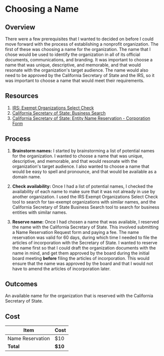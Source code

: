 # Choosing a Name

## Overview

There were a few prerequisites that I wanted to decided on before I could move forward with the process of establishing a nonprofit organization. The first of these was choosing a name for the organization. The name that I chose would be used to identify the organization in all of its official documents, communications, and branding. It was important to choose a name that was unique, descriptive, and memorable, and that would resonate with the organization's target audience. The name would also need to be approved by the California Secretary of State and the IRS, so it was important to choose a name that would meet their requirements.

## Resources

1. [IRS: Exempt Organizations Select Check](https://www.irs.gov/charities-non-profits/search-for-tax-exempt-organizations)
1. [California Secretary of State: Business Search](https://bizfileonline.sos.ca.gov/search/business)
1. [California Secretary of State: Entity Name Reservation - Corporation Form](https://bizfileonline.sos.ca.gov/forms/business)

## Process

1. **Brainstorm names:** I started by brainstorming a list of potential names for the organization. I wanted to choose a name that was unique, descriptive, and memorable, and that would resonate with the organization's target audience. I also wanted to choose a name that would be easy to spell and pronounce, and that would be available as a domain name.

1. **Check availability:** Once I had a list of potential names, I checked the availability of each name to make sure that it was not already in use by another organization. I used the IRS Exempt Organizations Select Check tool to search for tax-exempt organizations with similar names, and the California Secretary of State Business Search tool to search for business entities with similar names.

1. **Reserve name:** Once I had chosen a name that was available, I reserved the name with the California Secretary of State. This involved submitting a Name Reservation Request form and paying a fee. The name reservation was valid for 60 days, during which time I needed to file the articles of incorporation with the Secretary of State. I wanted to reserve the name first so that I could draft the organization documents with the name in mind, and get them approved by the board during the initial board meeting **before** filing the articles of incorporation. This would ensure that the name was approved by the board and that I would not have to amend the articles of incorporation later.

## Outcomes

An available name for the organization that is reserved with the California Secretary of State.

## Cost

| Item | Cost |
| --- | --- |
| Name Reservation | $10 |
| **Total** | **$10** |
